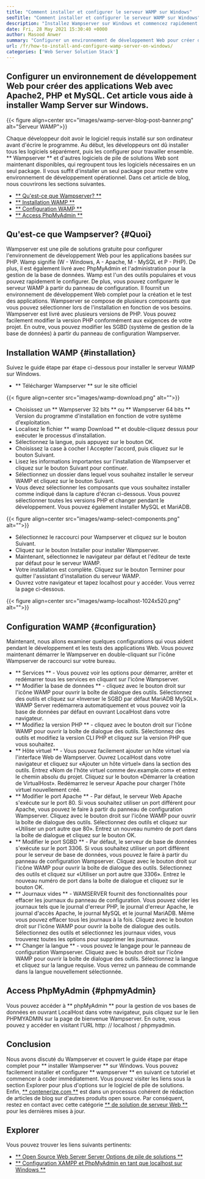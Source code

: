 ```yaml
---
title: "Comment installer et configurer le serveur WAMP sur Windows" 
seoTitle: "Comment installer et configurer le serveur WAMP sur Windows" 
description: "Installez Wampserver sur Windows et commencez rapidement à développer des applications Web basées sur PHP. Le serveur WAMP est disponible pour les Windows 32 et 64 bits." 
date: Fri, 28 May 2021 15:30:40 +0000
author: Masood Anwer
summary: "Configurer un environnement de développement Web pour créer des applications Web avec Apache2, PHP et MySQL. Cet article vous aide à installer Wamp Server sur Windows." 
url: /fr/how-to-install-and-configure-wamp-server-on-windows/
categories: ['Web Server Solution Stack']
---
```


## Configurer un environnement de développement Web pour créer des applications Web avec Apache2, PHP et MySQL. Cet article vous aide à installer Wamp Server sur Windows.

{{< figure align=center src="images/wamp-server-blog-post-banner.png" alt="Serveur WAMP">}}

Chaque développeur doit avoir le logiciel requis installé sur son ordinateur avant d'écrire le programme. Au début, les développeurs ont dû installer tous les logiciels séparément, puis les configurer pour travailler ensemble. ** Wampserver ** et d'autres logiciels de pile de solutions Web sont maintenant disponibles, qui regroupent tous les logiciels nécessaires en un seul package. Il vous suffit d'installer un seul package pour mettre votre environnement de développement opérationnel.
Dans cet article de blog, nous couvrirons les sections suivantes.
  * [** Qu'est-ce que Wampserver? **][1]
  * [** Installation WAMP **][2]
  * [** Configuration WAMP **][3]
  * [** Access PhpMyAdmin **][4]

## Qu'est-ce que Wampserver? {#Quoi}
Wampserver est une pile de solutions gratuite pour configurer l'environnement de développement Web pour les applications basées sur PHP. Wamp signifie (W - Windows, A - Apache, M - MySQL et P - PHP). De plus, il est également livré avec PhpMyAdmin et l'administration pour la gestion de la base de données. Wamp est l'un des outils populaires et vous pouvez rapidement le configurer. De plus, vous pouvez configurer le serveur WAMP à partir du panneau de configuration. Il fournit un environnement de développement Web complet pour la création et le test des applications. Wampserver se compose de plusieurs composants que vous pouvez sélectionner lors de l'installation en fonction de vos besoins. Wampserver est livré avec plusieurs versions de PHP. Vous pouvez facilement modifier la version PHP conformément aux exigences de votre projet. En outre, vous pouvez modifier les SGBD (système de gestion de la base de données) à partir du panneau de configuration Wampserver.

## Installation WAMP {#installation}
Suivez le guide étape par étape ci-dessous pour installer le serveur WAMP sur Windows.
  * ** Télécharger Wampserver ** sur le site officiel

{{< figure align=center src="images/wamp-download.png" alt="">}}

  * Choisissez un ** Wampserver 32 bits ** ou ** Wampserver 64 bits ** Version du programme d'installation en fonction de votre système d'exploitation.
  * Localisez le fichier ** wamp Download ** et double-cliquez dessus pour exécuter le processus d'installation.
  * Sélectionnez la langue, puis appuyez sur le bouton OK.
  * Choisissez la case à cocher I Accepter l'accord, puis cliquez sur le bouton Suivant.
  * Lisez les informations importantes sur l'installation de Wampserver et cliquez sur le bouton Suivant pour continuer.
  * Sélectionnez un dossier dans lequel vous souhaitez installer le serveur WAMP et cliquez sur le bouton Suivant.
  * Vous devez sélectionner les composants que vous souhaitez installer comme indiqué dans la capture d'écran ci-dessous. Vous pouvez sélectionner toutes les versions PHP et changer pendant le développement. Vous pouvez également installer MySQL et MariADB.

{{< figure align=center src="images/wamp-select-components.png" alt="">}}

  * Sélectionnez le raccourci pour Wampserver et cliquez sur le bouton Suivant.
  * Cliquez sur le bouton Installer pour installer Wampserver.
  * Maintenant, sélectionnez le navigateur par défaut et l'éditeur de texte par défaut pour le serveur WAMP.
  * Votre installation est complète. Cliquez sur le bouton Terminer pour quitter l'assistant d'installation du serveur WAMP.
  * Ouvrez votre navigateur et tapez localhost pour y accéder. Vous verrez la page ci-dessous.

{{< figure align=center src="images/wamp-localhost-1024x520.png" alt="">}}


## Configuration WAMP {#configuration}
Maintenant, nous allons examiner quelques configurations qui vous aident pendant le développement et les tests des applications Web. Vous pouvez maintenant démarrer le Wampserver en double-cliquant sur l'icône Wampserver de raccourci sur votre bureau.
  * ** Services ** - Vous pouvez voir les options pour démarrer, arrêter et redémarrer tous les services en cliquant sur l'icône Wampserver.
  * ** Modifier la base de données ** - cliquez avec le bouton droit sur l'icône WAMP pour ouvrir la boîte de dialogue des outils. Sélectionnez des outils et cliquez sur «Inverser le SGBD par défaut MariADB MySQL». WAMP Server redémarrera automatiquement et vous pouvez voir la base de données par défaut en ouvrant LocalHost dans votre navigateur.
  * ** Modifiez la version PHP ** - cliquez avec le bouton droit sur l'icône WAMP pour ouvrir la boîte de dialogue des outils. Sélectionnez des outils et modifiez la version CLI PHP et cliquez sur la version PHP que vous souhaitez.
  * ** Hôte virtuel ** - Vous pouvez facilement ajouter un hôte virtuel via l'interface Web de Wampserver. Ouvrez LocalHost dans votre navigateur et cliquez sur «Ajouter un hôte virtuel» dans la section des outils. Entrez «Nom de l'hôte virtuel comme dev.example.com» et entrez le chemin absolu du projet. Cliquez sur le bouton «Démarrer la création de VirtualHost». Redémarrez le serveur Apache pour charger l'hôte virtuel nouvellement créé.
  * ** Modifier le port Apache ** - Par défaut, le serveur Web Apache s'exécute sur le port 80. Si vous souhaitez utiliser un port différent pour Apache, vous pouvez le faire à partir du panneau de configuration Wampserver. Cliquez avec le bouton droit sur l'icône WAMP pour ouvrir la boîte de dialogue des outils. Sélectionnez des outils et cliquez sur «Utiliser un port autre que 80». Entrez un nouveau numéro de port dans la boîte de dialogue et cliquez sur le bouton OK.
  * ** Modifier le port SGBD ** - Par défaut, le serveur de base de données s'exécute sur le port 3306. Si vous souhaitez utiliser un port différent pour le serveur de base de données, vous pouvez le faire à partir du panneau de configuration Wampserver. Cliquez avec le bouton droit sur l'icône WAMP pour ouvrir la boîte de dialogue des outils. Sélectionnez des outils et cliquez sur «Utiliser un port autre que 3306». Entrez le nouveau numéro de port dans la boîte de dialogue et cliquez sur le bouton OK.
  * ** Journaux vides ** - WAMSERVER fournit des fonctionnalités pour effacer les journaux du panneau de configuration. Vous pouvez vider les journaux tels que le journal d'erreur PHP, le journal d'erreur Apache, le journal d'accès Apache, le journal MySQL et le journal MariADB. Même vous pouvez effacer tous les journaux à la fois. Cliquez avec le bouton droit sur l'icône WAMP pour ouvrir la boîte de dialogue des outils. Sélectionnez des outils et sélectionnez les journaux vides, vous trouverez toutes les options pour supprimer les journaux.
  * ** Changer la langue ** - vous pouvez le langage pour le panneau de configuration Wampserver. Cliquez avec le bouton droit sur l'icône WAMP pour ouvrir la boîte de dialogue des outils. Sélectionnez la langue et cliquez sur la langue requise. Vous verrez un panneau de commande dans la langue nouvellement sélectionnée.

## Access PhpMyAdmin {#phpmyAdmin}
Vous pouvez accéder à ** phpMyAdmin ** pour la gestion de vos bases de données en ouvrant LocalHost dans votre navigateur, puis cliquez sur le lien PHPMYADMIN sur la page de bienvenue Wampserver. En outre, vous pouvez y accéder en visitant l'URL http: // localhost / phpmyadmin.

## Conclusion
Nous avons discuté du Wampserver et couvert le guide étape par étape complet pour ** installer Wampserver ** sur Windows. Vous pouvez facilement installer et configurer ** wampserver ** en suivant ce tutoriel et commencer à coder immédiatement. Vous pouvez visiter les liens sous la section Explorer pour plus d'options sur le logiciel de pile de solutions.
Enfin, [** contenerize.com **][5] est dans un processus cohérent de rédaction de articles de blog sur d'autres produits open source. Par conséquent, restez en contact avec cette catégorie [** de solution de serveur Web **][6] pour les dernières mises à jour.

## Explorer
Vous pouvez trouver les liens suivants pertinents:
  * [** Open Source Web Server Server Options de pile de solutions **][7]
  * [** Configuration XAMPP et PhpMyAdmin en tant que localhost sur Windows **][8]

  
[1]: #What
[2]: #Installation
[3]: #Configuration
[4]: #phpMyAdmin
[5]: https://containerize.com
[6]: https://blog.containerize.com/category/web-server-solution-stack/
[7]: https://products.containerize.com/solution-stack/
[8]: https://blog.containerize.com/database-management-software/how-to-setup-xampp-and-phpmyadmin-as-localhost-on-windows/
